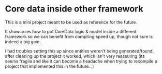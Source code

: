 #  Core data inside other framework

This is a mini project meant to be used as reference for the future.

It showcases how to put CoreData logic & model inside a different framework so we can benefit from compiling speed up, though not sure is indeed a big gain.

I had troubles setting this up since entities weren't being generated/found, after cleaning up the project it worked, which isn't very reassuring (its seems fragile and like it can become a headache when trying to recompile a project that implemented this in the future...)

